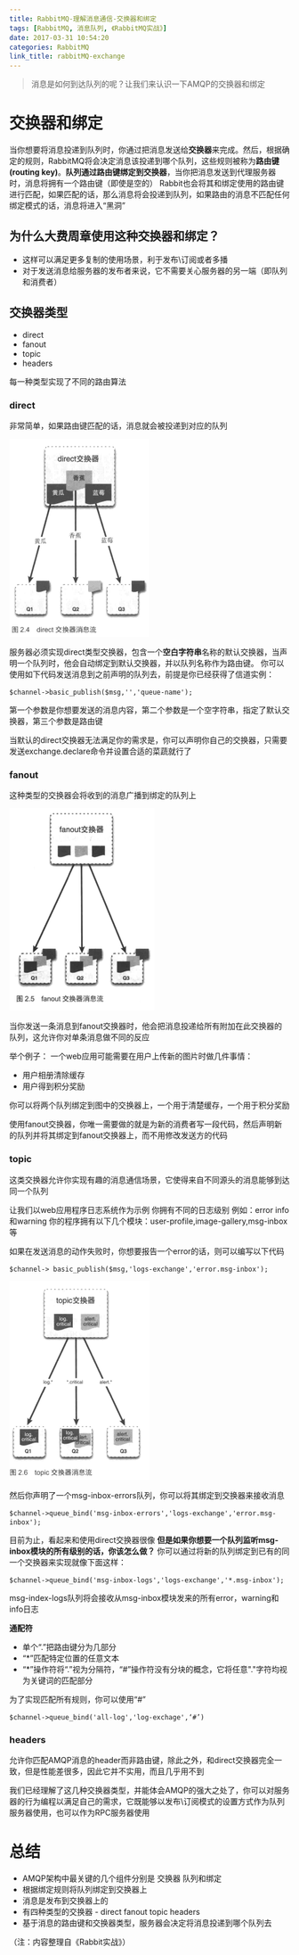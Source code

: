 ```yaml
---
title: RabbitMQ-理解消息通信-交换器和绑定
tags: [RabbitMQ, 消息队列, 《RabbitMQ实战》]
date: 2017-03-31 10:54:20
categories: RabbitMQ
link_title: rabbitMQ-exchange
---
```

> 消息是如何到达队列的呢？让我们来认识一下AMQP的交换器和绑定

<!--more-->

# 交换器和绑定

当你想要将消息投递到队列时，你通过把消息发送给**交换器**来完成。然后，根据确定的规则，RabbitMQ将会决定消息该投递到哪个队列，这些规则被称为**路由键(routing key)**。**队列通过路由键绑定到交换器**，当你把消息发送到代理服务器时，消息将拥有一个路由键（即使是空的）
Rabbit也会将其和绑定使用的路由键进行匹配，如果匹配的话，那么消息将会投递到队列，如果路由的消息不匹配任何绑定模式的话，消息将进入“黑洞”

## 为什么大费周章使用这种交换器和绑定？
- 这样可以满足更多复制的使用场景，利于发布\订阅或者多播
- 对于发送消息给服务器的发布者来说，它不需要关心服务器的另一端（即队列和消费者）

## 交换器类型
- direct 
- fanout 
- topic 
- headers

每一种类型实现了不同的路由算法

### direct
非常简单，如果路由键匹配的话，消息就会被投递到对应的队列

![](rabbitMQ-exchange/01.png)

服务器必须实现direct类型交换器，包含一个**空白字符串**名称的默认交换器，当声明一个队列时，他会自动绑定到默认交换器，并以队列名称作为路由键。
你可以使用如下代码发送消息到之前声明的队列去，前提是你已经获得了信道实例：

    $channel->basic_publish($msg,'','queue-name');


第一个参数是你想要发送的消息内容，第二个参数是一个空字符串，指定了默认交换器，第三个参数是路由键

当默认的direct交换器无法满足你的需求是，你可以声明你自己的交换器，只需要发送exchange.declare命令并设置合适的菜蔬就行了

### fanout
这种类型的交换器会将收到的消息广播到绑定的队列上

![](rabbitMQ-exchange/02.png)

当你发送一条消息到fanout交换器时，他会把消息投递给所有附加在此交换器的队列，这允许你对单条消息做不同的反应

举个例子：
一个web应用可能需要在用户上传新的图片时做几件事情：
- 用户相册清除缓存
- 用户得到积分奖励

你可以将两个队列绑定到图中的交换器上，一个用于清楚缓存，一个用于积分奖励

使用fanout交换器，你唯一需要做的就是为新的消费者写一段代码，然后声明新的队列并将其绑定到fanout交换器上，而不用修改发送方的代码

### topic
这类交换器允许你实现有趣的消息通信场景，它使得来自不同源头的消息能够到达同一个队列

让我们以web应用程序日志系统作为示例
你拥有不同的日志级别 例如：error info 和warning
你的程序拥有以下几个模块：user-profile,image-gallery,msg-inbox等

如果在发送消息的动作失败时，你想要报告一个error的话，则可以编写以下代码

    $channel-> basic_publish($msg,'logs-exchange','error.msg-inbox');

![](rabbitMQ-exchange/03.png)

然后你声明了一个msg-inbox-errors队列，你可以将其绑定到交换器来接收消息

    $channel->queue_bind('msg-inbox-errors','logs-exchange','error.msg-inbox');
    
目前为止，看起来和使用direct交换器很像
**但是如果你想要一个队列监听msg-inbox模块的所有级别的话，你该怎么做？**
你可以通过将新的队列绑定到已有的同一个交换器来实现就像下面这样：

    $channel->queue_bind('msg-inbox-logs','logs-exchange','*.msg-inbox');
    
msg-index-logs队列将会接收从msg-inbox模块发来的所有error，warning和info日志

**通配符**
- 单个“.”把路由键分为几部分
- “*”匹配特定位置的任意文本
- “*”操作符将“.”视为分隔符，“#”操作符没有分块的概念，它将任意"."字符均视为关键词的匹配部分

为了实现匹配所有规则，你可以使用“#”

    $channel->queue_bind('all-log','log-exchage',‘#’)


### headers
允许你匹配AMQP消息的header而非路由键，除此之外，和direct交换器完全一致，但是性能差很多，因此它并不实用，而且几乎用不到

我们已经理解了这几种交换器类型，并能体会AMQP的强大之处了，你可以对服务器的行为编程以满足自己的需求，它既能够以发布\订阅模式的设置方式作为队列服务器使用，也可以作为RPC服务器使用

# 总结
- AMQP架构中最关键的几个组件分别是 交换器 队列和绑定
- 根据绑定规则将队列绑定到交换器上
- 消息是发布到交换器上的
- 有四种类型的交换器 - direct fanout topic  headers
- 基于消息的路由键和交换器类型，服务器会决定将消息投递到哪个队列去

（注：内容整理自《Rabbit实战》）